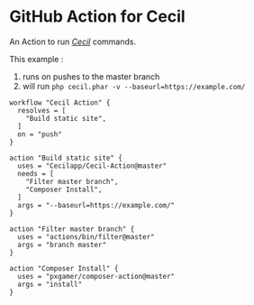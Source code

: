 # GitHub Action for Cecil

An Action to run [_Cecil_](https://cecil.app) commands.

This example :
1. runs on pushes to the master branch
2. will run `php cecil.phar -v --baseurl=https://example.com/`

```
workflow "Cecil Action" {
  resolves = [
    "Build static site",
  ]
  on = "push"
}

action "Build static site" {
  uses = "Cecilapp/Cecil-Action@master"
  needs = [
    "Filter master branch",
    "Composer Install",
  ]
  args = "--baseurl=https://example.com/"
}

action "Filter master branch" {
  uses = "actions/bin/filter@master"
  args = "branch master"
}

action "Composer Install" {
  uses = "pxgamer/composer-action@master"
  args = "install"
}
```
